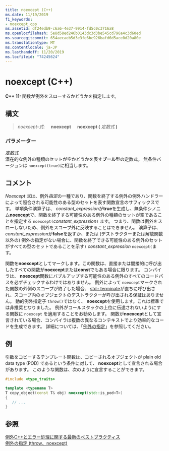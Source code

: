 ```yaml
---
title: noexcept (C++)
ms.date: 11/19/2019
f1_keywords:
- noexcept_cpp
ms.assetid: df24edb9-c6a6-4e37-9914-fd5c0c3716a8
ms.openlocfilehash: 5e8d58ed246b0143dc3d3be545cd796a4c3d60ed
ms.sourcegitcommit: 654aecaeb5d3e3fe6bc926bafd6d5ace0d20a80e
ms.translationtype: MT
ms.contentlocale: ja-JP
ms.lasthandoff: 11/20/2019
ms.locfileid: "74245624"
---
```

# <a name="noexcept-c"></a>noexcept (C++)

**C++ 11:** 関数が例外をスローするかどうかを指定します。

## <a name="syntax"></a>構文

> *noexcept-式*: &nbsp;&nbsp;&nbsp;&nbsp;**noexcept** &nbsp;&nbsp;&nbsp;&nbsp;**noexcept (** *定数式* **)**

### <a name="parameters"></a>パラメーター

*定数式*<br/>
潜在的な例外の種類のセットが空かどうかを表す**ブール**型の定数式。 無条件バージョンは `noexcept(true)`に相当します。

## <a name="remarks"></a>コメント

*Noexcept 式*は、例外*指定*の一種であり、関数を終了する例外の例外ハンドラーによって照合される可能性のある型のセットを表す関数宣言のサフィックスです。 単項条件演算子は、 *constant_expression*が**true**を生成し、無条件シノニム**noexcept**で、関数を終了する可能性のある例外の種類のセットが空であることを指定する `noexcept(`*constant_expression*`)` ます。 つまり、関数は例外をスローしないため、例外をスコープ外に反映することはできません。 演算子は、 *constant_expression*が**false**を返すか、または (デストラクターまたは解放関数以外の) 例外の指定がない場合に、関数を終了できる可能性のある例外のセットがすべての型のセットであることを示す`)` *constant_expression* `noexcept(`ます。

関数を**noexcept**としてマークします。この関数は、直接または間接的に呼び出したすべての関数が**noexcept**または**const**でもある場合に限ります。 コンパイラは、 **noexcept**関数にバブルアップする可能性のある例外のすべてのコードパスを必ずチェックするわけではありません。 例外によって `noexcept`マークされた関数の外側のスコープが終了した場合、 [std:: terminate](../standard-library/exception-functions.md#terminate)が直ちに呼び出され、スコープ内のオブジェクトのデストラクターが呼び出される保証はありません。 動的例外指定子 `throw()`ではなく、 **noexcept**を使用します。これは標準では非推奨となりました。 例外がコールスタックの上位に伝達されないようにする関数に `noexcept` を適用することをお勧めします。 関数が**noexcept**として宣言されている場合、コンパイラは複数の異なるコンテキストでより効率的なコードを生成できます。 詳細については、「[例外の指定](exception-specifications-throw-cpp.md)」を参照してください。

## <a name="example"></a>例

引数をコピーするテンプレート関数は、コピーされるオブジェクトが plain old data type (POD) であるという条件に対して、 **noexcept**として宣言される場合があります。 このような関数は、次のように宣言することができます。

```cpp
#include <type_traits>

template <typename T>
T copy_object(const T& obj) noexcept(std::is_pod<T>)
{
   // ...
}
```

## <a name="see-also"></a>参照

[例外C++とエラー処理に関する最新のベストプラクティス](errors-and-exception-handling-modern-cpp.md)<br/>
[例外の指定 (throw、noexcept)](exception-specifications-throw-cpp.md)